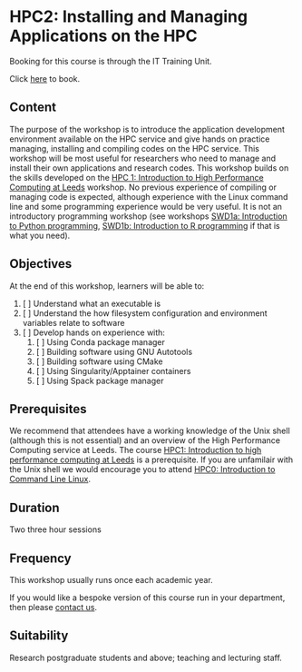 # HPC2: Installing and Managing Applications on the HPC

Booking for this course is through the IT Training Unit.  

Click [here](https://uolr3.leeds.ac.uk/temcatsearch(bD1lbiZjPTUwMCZ3PTIwOTk1NjAr\\)/courses.htm?gd_keywords=50114002) to book.  

## Content

The purpose of the workshop is to introduce the application development environment available on the HPC service and give hands on practice managing, installing and compiling codes on the HPC service. This workshop will be most useful for researchers who need to manage and install their own applications and research codes. This workshop builds on the skills developed on the [HPC 1: Introduction to High Performance Computing at Leeds](https://arc.leeds.ac.uk/training/courses/hpc1/) workshop. No previous experience of compiling or managing code is expected, although experience with the Linux command line and some programming experience would be very useful. It is not an introductory programming workshop (see workshops [SWD1a: Introduction to Python programming](https://arc.leeds.ac.uk/training/courses/swd1a/), [SWD1b: Introduction to R programming](https://arc.leeds.ac.uk/training/courses/swd1b/) if that is what you need).

## Objectives

At the end of this workshop, learners will be able to:

1. [ ] Understand what an executable is 
2. [ ] Understand the how filesystem configuration and environment variables relate to software
3. [ ] Develop hands on experience with:
    1. [ ] Using Conda package manager
    2. [ ] Building software using GNU Autotools
    3. [ ] Building software using CMake
    4. [ ] Using Singularity/Apptainer containers
    5. [ ] Using Spack package manager

## Prerequisites

We recommend that attendees have a working knowledge of the Unix shell (although this is not essential) and an overview of the High Performance Computing service at Leeds. The course [HPC1: Introduction to high performance computing at Leeds](https://arc.leeds.ac.uk/training/courses/hpc1/) is a prerequisite. If you are unfamilair with the Unix shell we would encourage you to attend [HPC0: Introduction to Command Line Linux](https://arc.leeds.ac.uk/training/courses/hpc0/).

## Duration

Two three hour sessions

## Frequency

This workshop usually runs once each academic year.  

If you would like a bespoke version of this course run in your department, then please [contact us](https://bit.ly/arc-help).  

## Suitability

Research postgraduate students and above; teaching and lecturing staff.
